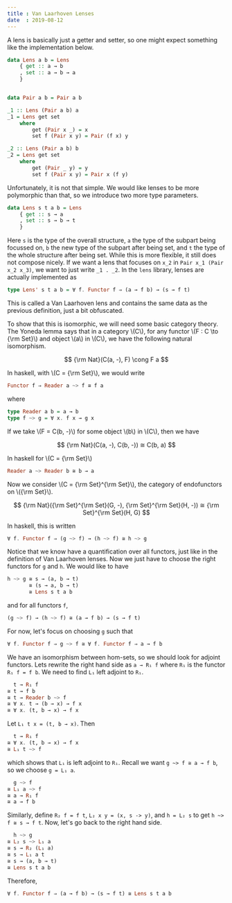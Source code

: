```yaml
---
title : Van Laarhoven Lenses
date  : 2019-08-12
---
```


A lens is basically just a getter and setter, so one might expect something like the implementation below. 

```hs
data Lens a b = Lens
    { get :: a → b
    , set :: a → b → a
    }


data Pair a b = Pair a b 

_1 :: Lens (Pair a b) a
_1 = Lens get set 
	where 
		get (Pair x _) = x
		set f (Pair x y) = Pair (f x) y

_2 :: Lens (Pair a b) b
_2 = Lens get set 
	where 
		get (Pair _ y) = y
		set f (Pair x y) = Pair x (f y)
```

Unfortunately, it is not that simple. 
We would like lenses to be more polymorphic than that, so we introduce two more type parameters. 

```hs
data Lens s t a b = Lens 
	{ get :: s → a
	, set :: s → b → t
	}
```

Here `s` is the type of the overall structure, `a` the type of the subpart being focussed on, `b` the new type of the subpart after being set, and `t` the type of the whole structure after being set. 
While this is more flexible, it still does not compose nicely.
If we want a lens that focuses on `x_2` in `Pair x_1 (Pair x_2 x_3)`, we want to just write `_1 . _2`. 
In the `lens` library, lenses are actually implemented as 

``` hs
type Lens' s t a b = ∀ f. Functor f ⇒ (a → f b) → (s → f t)
```

This is called a Van Laarhoven lens and contains the same data as the previous definition, just a bit obfuscated. 


To show that this is isomorphic, we will need some basic category theory. 
The Yoneda lemma says that in a category \\(C\\), for any functor \\(F : C \to {\rm Set}\\) and object \\(a\\) in \\(C\\), we have the following natural isomorphism.

$$ {\rm Nat}(C(a, -), F) \cong F a $$

In haskell, with \\(C = {\rm Set}\\), we would write

```hs
Functor f ⇒ Reader a ~> f ≅ f a
```

where 

```hs
type Reader a b = a → b
type f ~> g = ∀ x. f x → g x
```


If we take \\(F = C(b, -)\\) for some object \\(b\\) in \\(C\\), then we have 

$$ {\rm Nat}(C(a, -), C(b, -)) ≅ C(b, a) $$

In haskell for \\(C = {\rm Set}\\)

```hs
Reader a ~> Reader b ≅ b → a
```

Now we consider \\(C = {\rm Set}^{\rm Set}\\), the category of endofunctors on \\({\rm Set}\\).
 
$$ {\rm Nat}({\rm Set}^{\rm Set}(G, -), {\rm Set}^{\rm Set}(H, -)) ≅  {\rm Set}^{\rm Set}(H, G) $$

In haskell, this is written 

```hs
∀ f. Functor f ⇒ (g ~> f) → (h ~> f) ≅ h ~> g
```

Notice that we know have a quantification over all functors, just like in the definition of Van Laarhoven lenses. 
Now we just have to choose the right functors for `g` and `h`.
We would like to have 

```hs
h ~> g ≅ s → (a, b → t) 
	   ≅ (s → a, b → t) 
	   ≅ Lens s t a b
```

and for all functors `f`,

```hs
(g ~> f) → (h ~> f) ≅ (a → f b) → (s → f t)
```


For now, let's focus on choosing `g` such that

```hs
∀ f. Functor f ⇒ g ~> f ≅ ∀ f. Functor f ⇒ a → f b
```

We have an isomorphism between hom-sets, so we should look for adjoint functors. 
Lets rewrite the right hand side as `a → R₁ f` where `R₁` is the functor `R₁ f = f b`.
We need to find `L₁` left adjoint to `R₁`.


```hs
  t → R₁ f
≅ t → f b
≅ t → Reader b ~> f
≅ ∀ x. t → (b → x) → f x
≅ ∀ x. (t, b → x) → f x
```

Let `L₁ t x = (t, b → x)`.
Then 

```hs
  t → R₁ f
≅ ∀ x. (t, b → x) → f x
≅ L₁ t ~> f 
```

which shows that `L₁` is left adjoint to `R₁`.
Recall we want `g ~> f ≅ a → f b`, so we choose `g = L₁ a`.

```hs
  g ~> f
≅ L₁ a ~> f
≅ a → R₁ f
≅ a → f b
```

Similarly, define `R₂ f = f t`, `L₂ x y = (x, s -> y)`, and `h = L₂ s` to get `h ~> f ≅ s → f t`. 
Now, let's go back to the right hand side. 

```hs
  h ~> g
≅ L₂ s ~> L₁ a
≅ s → R₂ (L₁ a)
≅ s → L₁ a t
≅ s → (a, b → t)
≅ Lens s t a b
```

Therefore, 

```hs
∀ f. Functor f ⇒ (a → f b) → (s → f t) ≅ Lens s t a b
```

